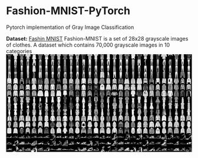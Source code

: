 # Fashion-MNIST-PyTorch
Pytorch implementation of Gray Image Classification 


**Dataset:**
[Fashin MNIST](https://www.kaggle.com/datasets/zalando-research/fashionmnist)
Fashion-MNIST is a set of 28x28 grayscale images of clothes. A dataset which contains 70,000 grayscale images in 10 categories
![Data](./images/fashion-mnist.png)
